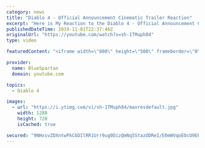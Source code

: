 ```yaml
---
category: news
title: "Diablo 4 - Official Announcement Cinematic Trailer Reaction"
excerpt: "Here is My Reaction to the Diablo 4 - Official Announcement Cinematic Trailer Let me know what you thought of thought of the cinematic in the comments down ..."
publishedDateTime: 2019-11-01T22:37:46Z
originalUrl: "https://youtube.com/watch?v=sh-1TMuph84"
type: video

featuredContent: "<iframe width=\"800\" height=\"500\" frameborder=\"0\" src=\"https://www.youtube.com/embed/sh-1TMuph84\" allow=\"accelerometer; autoplay; encrypted-media; gyroscope; picture-in-picture\" allowfullscreen></iframe>"

provider:
  name: BlueSpartan
  domain: youtube.com

topics:
  - Diablo 4

images:
  - url: "https://i.ytimg.com/vi/sh-1TMuph84/maxresdefault.jpg"
    width: 1280
    height: 720
    isCached: true

secured: "9NHxsvZDXntwPkCbDIlRR1Urr9ug0DizQmNq5StazODReI/E0mWVqoEOcU9EPG7bF3i4ZSaYfcxIeDC1Dw6XyZPnn1uk+Iln/R2EBxTjG9vWPxR2ktzeuBWJLIelqa5roh3ubAroVY9hiQ/BnbjlzNe1mFITD7aE0Exa74LGRRhDkX6ugxAjM+ovUqHehkpWY74QDbPb9tfdzZ4PGD+ImN+7+6hH3ip6gs9l5QgEKLMqT5wUni82McttIO+sXAykt7pDcu3qvB8Sp9Dbyyp6TyAWXJ56wvXSqQ2vdBfMjWXXnJDWLgxfiwEpnu/+Xpa9WeVYiiaA9ahLFTGNtdW1U8t9sYGAhT9OhdB2ZPGdgaLgM5jO6mJfMDbFxmN1Z6bO/X+69SXneaAzCrJv3qTjnxewD/HxUUktFqTJT1wXp4nW3sqrLo/PSUlIrYEBj+PY;yBUXXT6TXSSWdj8ymza41g=="
---
```


